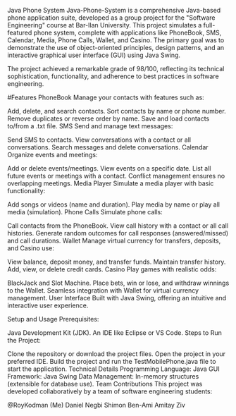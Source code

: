 Java Phone System
Java-Phone-System is a comprehensive Java-based phone application suite, developed as a group project for the "Software Engineering" course at Bar-Ilan University. This project simulates a full-featured phone system, complete with applications like PhoneBook, SMS, Calendar, Media, Phone Calls, Wallet, and Casino. The primary goal was to demonstrate the use of object-oriented principles, design patterns, and an interactive graphical user interface (GUI) using Java Swing.

The project achieved a remarkable grade of 98/100, reflecting its technical sophistication, functionality, and adherence to best practices in software engineering.

#Features
PhoneBook
Manage your contacts with features such as:

Add, delete, and search contacts.
Sort contacts by name or phone number.
Remove duplicates or reverse order by name.
Save and load contacts to/from a .txt file.
SMS
Send and manage text messages:

Send SMS to contacts.
View conversations with a contact or all conversations.
Search messages and delete conversations.
Calendar
Organize events and meetings:

Add or delete events/meetings.
View events on a specific date.
List all future events or meetings with a contact.
Conflict management ensures no overlapping meetings.
Media Player
Simulate a media player with basic functionality:

Add songs or videos (name and duration).
Play media by name or play all media (simulation).
Phone Calls
Simulate phone calls:

Call contacts from the PhoneBook.
View call history with a contact or all call histories.
Generate random outcomes for call responses (answered/missed) and call durations.
Wallet
Manage virtual currency for transfers, deposits, and Casino use:

View balance, deposit money, and transfer funds.
Maintain transfer history.
Add, view, or delete credit cards.
Casino
Play games with realistic odds:

BlackJack and Slot Machine.
Place bets, win or lose, and withdraw winnings to the Wallet.
Seamless integration with Wallet for virtual currency management.
User Interface
Built with Java Swing, offering an intuitive and interactive user experience.

Setup and Usage
Prerequisites:

Java Development Kit (JDK).
An IDE like Eclipse or VS Code.
Steps to Run the Project:

Clone the repository or download the project files.
Open the project in your preferred IDE.
Build the project and run the TestMobilePhone.java file to start the application.
Technical Details
Programming Language: Java
GUI Framework: Java Swing
Data Management: In-memory structures (extensible for database use).
Team Contributions
This project was developed collaboratively by a team of software engineering students:

@RoyKodman (Me)
Daniel Negbi
Shimon Ben-Ami
Amitay Ziv
